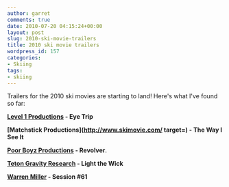 ```yaml
---
author: garret
comments: true
date: 2010-07-20 04:15:24+00:00
layout: post
slug: 2010-ski-movie-trailers
title: 2010 ski movie trailers
wordpress_id: 157
categories:
- Skiing
tags:
- skiing
---
```


Trailers for the 2010 ski movies are starting to land! Here's what I've found so far:




**[Level 1 Productions](http://level1productions.com/) - Eye Trip**  






**[Matchstick Productions](http://www.skimovie.com/ target=) - The Way I See It**  






**[Poor Boyz Productions](http://www.poorboyz.com/) - Revolver**.





**[Teton Gravity Research](http://www.tetongravity.com/) - Light the Wick**  

 




**[Warren Miller](http://www.skinet.com/warrenmiller/) - Session #61**  

          




